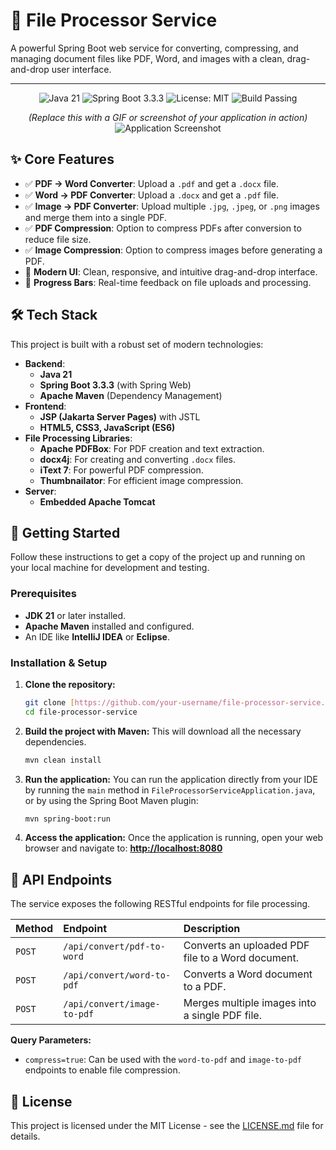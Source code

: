 # 📄 File Processor Service

A powerful Spring Boot web service for converting, compressing, and managing document files like PDF, Word, and images with a clean, drag-and-drop user interface.

---

<p align="center">
  <img src="https://img.shields.io/badge/Java-21-blue.svg" alt="Java 21">
  <img src="https://img.shields.io/badge/Spring%20Boot-3.3.3-brightgreen.svg" alt="Spring Boot 3.3.3">
  <img src="https://img.shields.io/badge/License-MIT-yellow.svg" alt="License: MIT">
  <img src="https://img.shields.io/badge/Build-Passing-brightgreen" alt="Build Passing">
</p>

<p align="center">
  <em>(Replace this with a GIF or screenshot of your application in action)</em>
  <br>
  <img src="https://placehold.co/800x450/f4f7f6/333?text=App+Screenshot+Here" alt="Application Screenshot">
</p>

## ✨ Core Features

-   ✅ **PDF → Word Converter**: Upload a `.pdf` and get a `.docx` file.
-   ✅ **Word → PDF Converter**: Upload a `.docx` and get a `.pdf` file.
-   ✅ **Image → PDF Converter**: Upload multiple `.jpg`, `.jpeg`, or `.png` images and merge them into a single PDF.
-   ✅ **PDF Compression**: Option to compress PDFs after conversion to reduce file size.
-   ✅ **Image Compression**: Option to compress images before generating a PDF.
-   🎨 **Modern UI**: Clean, responsive, and intuitive drag-and-drop interface.
-   🔄 **Progress Bars**: Real-time feedback on file uploads and processing.

## 🛠️ Tech Stack

This project is built with a robust set of modern technologies:

-   **Backend**:
    -   **Java 21**
    -   **Spring Boot 3.3.3** (with Spring Web)
    -   **Apache Maven** (Dependency Management)
-   **Frontend**:
    -   **JSP (Jakarta Server Pages)** with JSTL
    -   **HTML5, CSS3, JavaScript (ES6)**
-   **File Processing Libraries**:
    -   **Apache PDFBox**: For PDF creation and text extraction.
    -   **docx4j**: For creating and converting `.docx` files.
    -   **iText 7**: For powerful PDF compression.
    -   **Thumbnailator**: For efficient image compression.
-   **Server**:
    -   **Embedded Apache Tomcat**

## 🚀 Getting Started

Follow these instructions to get a copy of the project up and running on your local machine for development and testing.

### Prerequisites

-   **JDK 21** or later installed.
-   **Apache Maven** installed and configured.
-   An IDE like **IntelliJ IDEA** or **Eclipse**.

### Installation & Setup

1.  **Clone the repository:**
    ```sh
    git clone [https://github.com/your-username/file-processor-service.git](https://github.com/your-username/file-processor-service.git)
    cd file-processor-service
    ```

2.  **Build the project with Maven:**
    This will download all the necessary dependencies.
    ```sh
    mvn clean install
    ```

3.  **Run the application:**
    You can run the application directly from your IDE by running the `main` method in `FileProcessorServiceApplication.java`, or by using the Spring Boot Maven plugin:
    ```sh
    mvn spring-boot:run
    ```

4.  **Access the application:**
    Once the application is running, open your web browser and navigate to:
    [**http://localhost:8080**](http://localhost:8080)

## 🔌 API Endpoints

The service exposes the following RESTful endpoints for file processing.

| Method | Endpoint                           | Description                                       |
| :----- | :--------------------------------- | :------------------------------------------------ |
| `POST` | `/api/convert/pdf-to-word`         | Converts an uploaded PDF file to a Word document. |
| `POST` | `/api/convert/word-to-pdf`         | Converts a Word document to a PDF.                |
| `POST` | `/api/convert/image-to-pdf`        | Merges multiple images into a single PDF file.    |

**Query Parameters:**

-   `compress=true`: Can be used with the `word-to-pdf` and `image-to-pdf` endpoints to enable file compression.

## 📜 License

This project is licensed under the MIT License - see the [LICENSE.md](LICENSE.md) file for details.
